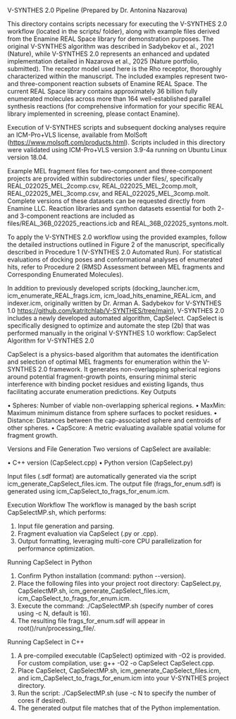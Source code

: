 V-SYNTHES 2.0 Pipeline (Prepared by Dr. Antonina Nazarova)

This directory contains scripts necessary for executing the V-SYNTHES 2.0 workflow (located in the scripts/ folder), along with example files derived from the Enamine REAL Space library for demonstration purposes. The original V-SYNTHES algorithm was described in Sadybekov et al., 2021 (Nature), while V-SYNTHES 2.0 represents an enhanced and updated implementation detailed in Nazarova et al., 2025 (Nature portfolio, submitted). The receptor model used here is the Rho receptor, thoroughly characterized within the manuscript. The included examples represent two- and three-component reaction subsets of Enamine REAL Space. The current REAL Space library contains approximately 36 billion fully enumerated molecules across more than 164 well-established parallel synthesis reactions (for comprehensive information for your specific REAL library implemented in screening, please contact Enamine).

Execution of V-SYNTHES scripts and subsequent docking analyses require an ICM-Pro+VLS license, available from MolSoft (https://www.molsoft.com/products.html). Scripts included in this directory were validated using ICM-Pro+VLS version 3.9-4a running on Ubuntu Linux version 18.04.

Example MEL fragment files for two-component and three-component projects are provided within subdirectories under files/, specifically REAL_022025_MEL_2comp.csv, REAL_022025_MEL_2comp.molt, REAL_022025_MEL_3comp.csv, and REAL_022025_MEL_3comp.molt. Complete versions of these datasets can be requested directly from Enamine LLC. Reaction libraries and synthon datasets essential for both 2- and 3-component reactions are included as files/REAL_36B_022025_reactions.icb and REAL_36B_022025_syntons.molt.

To apply the V-SYNTHES 2.0 workflow using the provided examples, follow the detailed instructions outlined in Figure 2 of the manuscript, specifically described in Procedure 1 (V-SYNTHES 2.0 Automated Run). For statistical evaluations of docking poses and conformational analyses of enumerated hits, refer to Procedure 2 (RMSD Assessment between MEL fragments and Corresponding Enumerated Molecules).

In addition to previously developed scripts (docking_launcher.icm, icm_enumerate_REAL_frags.icm, icm_load_hits_enamine_REAL.icm, and indexer.icm, originally written by Dr. Arman A. Sadybekov for V-SYNTHES 1.0 https://github.com/katritchlab/V-SYNTHES/tree/main), V-SYNTHES 2.0 includes a newly developed automated algorithm, CapSelect. CapSelect is specifically designed to optimize and automate the step (2b) that was performed manually in the original V-SYNTHES 1.0 workflow:
CapSelect Algorithm for V-SYNTHES 2.0

CapSelect is a physics-based algorithm that automates the identification and selection of optimal MEL fragments for enumeration within the V-SYNTHES 2.0 framework. It generates non-overlapping spherical regions around potential fragment-growth points, ensuring minimal steric interference with binding pocket residues and existing ligands, thus facilitating accurate enumeration predictions.
Key Outputs

•	Spheres: Number of viable non-overlapping spherical regions.
•	MaxMin: Maximum minimum distance from sphere surfaces to pocket residues.
•	Distance: Distances between the cap-associated sphere and centroids of other spheres.
•	CapScore: A metric evaluating available spatial volume for fragment growth.

Versions and File Generation
Two versions of CapSelect are available:

•	C++ version (CapSelect.cpp)
•	Python version (CapSelect.py)

Input files (.sdf format) are automatically generated via the script icm_generate_CapSelect_files.icm. The output file (frags_for_enum.sdf) is generated using icm_CapSelect_to_frags_for_enum.icm.

Execution Workflow
The workflow is managed by the bash script CapSelectMP.sh, which performs:
1.	Input file generation and parsing.
2.	Fragment evaluation via CapSelect (.py or .cpp).
3.	Output formatting, leveraging multi-core CPU parallelization for performance optimization.

Running CapSelect in Python
1.	Confirm Python installation (command: python --version).
2.	Place the following files into your project root directory: CapSelect.py, CapSelectMP.sh, icm_generate_CapSelect_files.icm, icm_CapSelect_to_frags_for_enum.icm.
3.	Execute the command: ./CapSelectMP.sh (specify number of cores using -c N, default is 16).
4.	The resulting file frags_for_enum.sdf will appear in root()/run/processing_file/.

Running CapSelect in C++
1.	A pre-compiled executable (CapSelect) optimized with -O2 is provided. For custom compilation, use: g++ -O2 -o CapSelect CapSelect.cpp.
2.	Place CapSelect, CapSelectMP.sh, icm_generate_CapSelect_files.icm, and icm_CapSelect_to_frags_for_enum.icm into your V-SYNTHES project directory.
3.	Run the script: ./CapSelectMP.sh (use -c N to specify the number of cores if desired).
4.	The generated output file matches that of the Python implementation.
